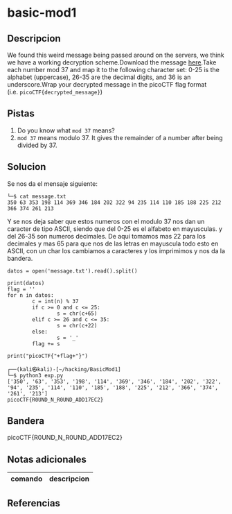 
# basic-mod1

## Descripcion
We found this weird message being passed around on the servers, we think we have a working decryption scheme.Download the message [here](https://artifacts.picoctf.net/c/129/message.txt).Take each number mod 37 and map it to the following character set: 0-25 is the alphabet (uppercase), 26-35 are the decimal digits, and 36 is an underscore.Wrap your decrypted message in the picoCTF flag format (i.e. `picoCTF{decrypted_message}`)
## Pistas
1. Do you know what `mod 37` means?
2. `mod 37` means modulo 37. It gives the remainder of a number after being divided by 37.
## Solucion
Se nos da el mensaje siguiente:
```bash()┌──(kali㉿kali)-[~/hacking/BasicMod1]
└─$ cat message.txt 
350 63 353 198 114 369 346 184 202 322 94 235 114 110 185 188 225 212 366 374 261 213                                                                                                                     

```
Y se nos deja saber que estos numeros con el modulo 37 nos dan un caracter de tipo ASCII, siendo que del 0-25 es el alfabeto en mayusculas. y del 26-35 son numeros decimales. 
De aqui tomamos mas 22 para los decimales y mas 65 para que nos de las letras en mayuscula todo esto en ASCII, con un char los cambiamos a caracteres y los imprimimos y nos da la bandera. 

```bash()
datos = open('message.txt').read().split()

print(datos)
flag = ''
for n in datos:
        c = int(n) % 37
        if c >= 0 and c <= 25:
                s = chr(c+65)
        elif c >= 26 and c <= 35:
                s = chr(c+22)
        else:
                s = '_'
        flag += s

print("picoCTF{"+flag+"}")
```

```bash()
┌──(kali㉿kali)-[~/hacking/BasicMod1]
└─$ python3 exp.py
['350', '63', '353', '198', '114', '369', '346', '184', '202', '322', '94', '235', '114', '110', '185', '188', '225', '212', '366', '374', '261', '213']
picoCTF{R0UND_N_R0UND_ADD17EC2}

```
## Bandera

picoCTF{R0UND_N_R0UND_ADD17EC2}

## Notas adicionales

| comando | descripcion |
| --- | --- |

## Referencias
